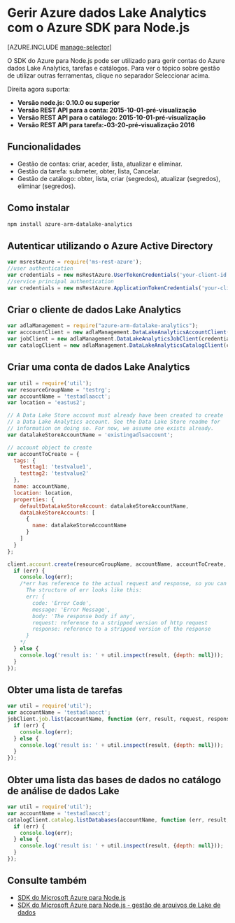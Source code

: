 <properties
   pageTitle="Gerir Azure dados Lake Analytics com o Azure SDK para Node.js | Azure"
   description="Saiba como gerir contas de dados Lake Analytics, origens de dados, tarefas e os utilizadores com o Azure SDK para Node.js"
   services="data-lake-analytics"
   documentationCenter=""
   authors="edmacauley"
   manager="jhubbard"
   editor="cgronlun"/>

<tags
   ms.service="data-lake-analytics"
   ms.devlang="na"
   ms.topic="get-started-article"
   ms.tgt_pltfrm="na"
   ms.workload="big-data"
   ms.date="05/16/2016"
   ms.author="edmaca"/>

# <a name="manage-azure-data-lake-analytics-using-azure-sdk-for-nodejs"></a>Gerir Azure dados Lake Analytics com o Azure SDK para Node.js


[AZURE.INCLUDE [manage-selector](../../includes/data-lake-analytics-selector-manage.md)]

O SDK do Azure para Node.js pode ser utilizado para gerir contas do Azure dados Lake Analytics, tarefas e catálogos. Para ver o tópico sobre gestão de utilizar outras ferramentas, clique no separador Seleccionar acima.

Direita agora suporta:

  *  **Versão node.js: 0.10.0 ou superior**
  *  **Versão REST API para a conta: 2015-10-01-pré-visualização**
  *  **Versão REST API para o catálogo: 2015-10-01-pré-visualização**
  *  **Versão REST API para tarefa:-03-20-pré-visualização 2016**

## <a name="features"></a>Funcionalidades

- Gestão de contas: criar, aceder, lista, atualizar e eliminar.
- Gestão da tarefa: submeter, obter, lista, Cancelar.
- Gestão de catálogo: obter, lista, criar (segredos), atualizar (segredos), eliminar (segredos).

## <a name="how-to-install"></a>Como instalar

```bash
npm install azure-arm-datalake-analytics
```

## <a name="authenticate-using-azure-active-directory"></a>Autenticar utilizando o Azure Active Directory

 ```javascript
 var msrestAzure = require('ms-rest-azure');
 //user authentication
 var credentials = new msRestAzure.UserTokenCredentials('your-client-id', 'your-domain', 'your-username', 'your-password', 'your-redirect-uri');
 //service principal authentication
 var credentials = new msRestAzure.ApplicationTokenCredentials('your-client-id', 'your-domain', 'your-secret');
 ```

## <a name="create-the-data-lake-analytics-client"></a>Criar o cliente de dados Lake Analytics

```javascript
var adlaManagement = require("azure-arm-datalake-analytics");
var acccountClient = new adlaManagement.DataLakeAnalyticsAccountClient(credentials, 'your-subscription-id');
var jobClient = new adlaManagement.DataLakeAnalyticsJobClient(credentials, 'azuredatalakeanalytics.net');
var catalogClient = new adlaManagement.DataLakeAnalyticsCatalogClient(credentials, 'azuredatalakeanalytics.net');
```

## <a name="create-a-data-lake-analytics-account"></a>Criar uma conta de dados Lake Analytics

```javascript
var util = require('util');
var resourceGroupName = 'testrg';
var accountName = 'testadlaacct';
var location = 'eastus2';

// A Data Lake Store account must already have been created to create
// a Data Lake Analytics account. See the Data Lake Store readme for
// information on doing so. For now, we assume one exists already.
var datalakeStoreAccountName = 'existingadlsaccount';

// account object to create
var accountToCreate = {
  tags: {
    testtag1: 'testvalue1',
    testtag2: 'testvalue2'
  },
  name: accountName,
  location: location,
  properties: {
    defaultDataLakeStoreAccount: datalakeStoreAccountName,
    dataLakeStoreAccounts: [
      {
        name: datalakeStoreAccountName
      }
    ]
  }
};

client.account.create(resourceGroupName, accountName, accountToCreate, function (err, result, request, response) {
  if (err) {
    console.log(err);
    /*err has reference to the actual request and response, so you can see what was sent and received on the wire.
      The structure of err looks like this:
      err: {
        code: 'Error Code',
        message: 'Error Message',
        body: 'The response body if any',
        request: reference to a stripped version of http request
        response: reference to a stripped version of the response
      }
    */
  } else {
    console.log('result is: ' + util.inspect(result, {depth: null}));
  }
});
```

## <a name="get-a-list-of-jobs"></a>Obter uma lista de tarefas

```javascript
var util = require('util');
var accountName = 'testadlaacct';
jobClient.job.list(accountName, function (err, result, request, response) {
  if (err) {
    console.log(err);
  } else {
    console.log('result is: ' + util.inspect(result, {depth: null}));
  }
});
```

## <a name="get-a-list-of-databases-in-the-data-lake-analytics-catalog"></a>Obter uma lista das bases de dados no catálogo de análise de dados Lake
```javascript
var util = require('util');
var accountName = 'testadlaacct';
catalogClient.catalog.listDatabases(accountName, function (err, result, request, response) {
  if (err) {
    console.log(err);
  } else {
    console.log('result is: ' + util.inspect(result, {depth: null}));
  }
});
```

## <a name="see-also"></a>Consulte também

- [SDK do Microsoft Azure para Node.js](https://github.com/azure/azure-sdk-for-node)
- [SDK do Microsoft Azure para Node.js - gestão de arquivos de Lake de dados](https://github.com/Azure/azure-sdk-for-node/tree/autorest/lib/services/dataLake.Store)
